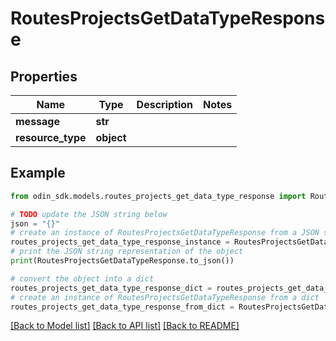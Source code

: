 # RoutesProjectsGetDataTypeResponse


## Properties

Name | Type | Description | Notes
------------ | ------------- | ------------- | -------------
**message** | **str** |  | 
**resource_type** | **object** |  | 

## Example

```python
from odin_sdk.models.routes_projects_get_data_type_response import RoutesProjectsGetDataTypeResponse

# TODO update the JSON string below
json = "{}"
# create an instance of RoutesProjectsGetDataTypeResponse from a JSON string
routes_projects_get_data_type_response_instance = RoutesProjectsGetDataTypeResponse.from_json(json)
# print the JSON string representation of the object
print(RoutesProjectsGetDataTypeResponse.to_json())

# convert the object into a dict
routes_projects_get_data_type_response_dict = routes_projects_get_data_type_response_instance.to_dict()
# create an instance of RoutesProjectsGetDataTypeResponse from a dict
routes_projects_get_data_type_response_from_dict = RoutesProjectsGetDataTypeResponse.from_dict(routes_projects_get_data_type_response_dict)
```
[[Back to Model list]](../README.md#documentation-for-models) [[Back to API list]](../README.md#documentation-for-api-endpoints) [[Back to README]](../README.md)


